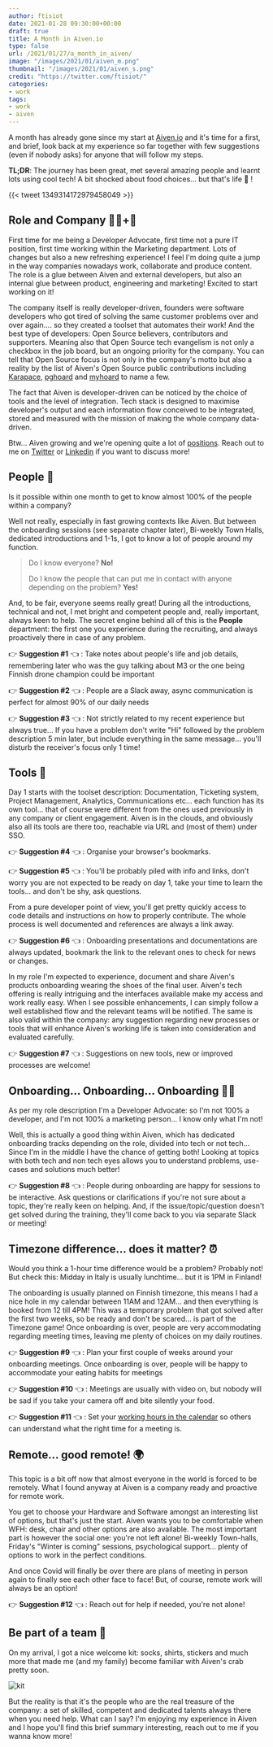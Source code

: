 ```yaml
---
author: ftisiot
date: 2021-01-28 09:30:00+00:00
draft: true
title: A Month in Aiven.io
type: false
url: /2021/01/27/a_month_in_aiven/
image: "/images/2021/01/aiven_m.png"
thumbnail: "/images/2021/01/aiven_s.png"
credit: "https://twitter.com/ftisiot/"
categories:
- work
tags:
- work
- aiven
---
```


A month has already gone since my start at [Aiven.io](https://aiven.io/) and it's time for a first, and brief, look back at my experience so far together with few suggestions (even if nobody asks) for anyone that will follow my steps.

**TL;DR**: The journey has been great, met several amazing people and learnt lots using cool tech! A bit shocked about food choices... but that's life 🤌&nbsp;!


<!--more-->

{{< tweet 1349314172979458049 >}}


## Role‍ and Company 👨‍💻+🥑

First time for me being a Developer Advocate, first time not a pure IT position, first time working within the Marketing department. Lots of changes but also a new refreshing experience! I feel I'm doing quite a jump in the way companies nowadays work, collaborate and produce content.
The role is a glue between Aiven and external developers, but also an internal glue between product, engineering and marketing! Excited to start working on it!

The company itself is really developer-driven, founders were software developers who got tired of solving the same customer problems over and over again.... so they created a toolset that automates their work!
And the best type of developers: Open Source believers, contributors and supporters. Meaning also that Open Source tech evangelism is not only a checkbox in the job board, but an ongoing priority for the company. You can tell that Open Source focus is not only in the company's motto but also a reality by the list of Aiven's Open Source public contributions including [Karapace](https://karapace.io/), [pghoard](https://github.com/aiven/pghoard) and [myhoard](https://github.com/aiven/myhoard) to name a few.

The fact that Aiven is developer-driven can be noticed by the choice of tools and the level of integration. Tech stack is designed to maximise developer's output and each information flow conceived to be integrated, stored and measured with the mission of making the whole company data-driven.

Btw... Aiven growing and we're opening quite a lot of [positions](https://aiven.io/careers). Reach out to me on [Twitter](https://twitter.com/FTisiot) or [Linkedin](https://www.linkedin.com/in/francescotisiot/) if you want to discuss more!

## People 🧠

Is it possible within one month to get to know almost 100% of the people within a company?

Well not really, especially in fast growing contexts like Aiven. But between the onboarding sessions (see separate chapter later), Bi-weekly Town Halls, dedicated introductions and 1-1s, I got to know a lot of people around my function.

> Do I know everyone? **No!**
>
> Do I know the people that can put me in contact with anyone depending on the problem? **Yes!**

And, to be fair, everyone seems really great! During all the introductions, technical and not, I met bright and competent people and, really important, always keen to help.
The secret engine behind all of this is the **People** department: the first one you experience during the recruiting, and always proactively there in case of any problem.

👉&nbsp;**Suggestion #1**&nbsp;👈&nbsp;: Take notes about people's life and job details, remembering later who was the guy talking about M3 or the one being Finnish drone champion could be important

👉&nbsp;**Suggestion #2**&nbsp;👈&nbsp;: People are a Slack away, async communication is perfect for almost 90% of our daily needs

👉&nbsp;**Suggestion #3**&nbsp;👈&nbsp;: Not strictly related to my recent experience but always true... If you have a problem don't write "Hi" followed by the problem description 5 min later, but include everything in the same message... you'll disturb the receiver's focus only 1 time!

## Tools 🧰

Day 1 starts with the toolset description: Documentation, Ticketing system, Project Management, Analytics, Communications etc... each function has its own tool... that of course were different from the ones used previously in any company or client engagement.
Aiven is in the clouds, and obviously also all its tools are there too, reachable via URL and (most of them) under SSO.

👉&nbsp;**Suggestion #4**&nbsp;👈&nbsp;: Organise your browser's bookmarks.

👉&nbsp;**Suggestion #5**&nbsp;👈&nbsp;: You'll be probably piled with info and links, don't worry you are not expected to be ready on day 1, take your time to learn the tools... and don't be shy, ask questions.

From a pure developer point of view, you'll get pretty quickly access to code details and instructions on how to properly contribute. The whole process is well documented and references are always a link away.

👉&nbsp;**Suggestion #6**&nbsp;👈&nbsp;: Onboarding presentations and documentations are always updated, bookmark the link to the relevant ones to check for news or changes.

In my role I'm expected to experience, document and share Aiven's products onboarding wearing the shoes of the final user. Aiven's tech offering is really intriguing and the interfaces available make my access and work really easy. When I see possible enhancements, I can simply follow a well established flow and the relevant teams will be notified. The same is also valid within the company: any suggestion regarding new processes or tools that will enhance Aiven's working life is taken into consideration and evaluated carefully.

👉&nbsp;**Suggestion #7**&nbsp;👈&nbsp;: Suggestions on new tools, new or improved processes are welcome!

## Onboarding... Onboarding... Onboarding 🧑‍🏫

As per my role description I'm a Developer Advocate: so I'm not 100% a developer, and I'm not 100% a marketing person... I know only what I'm not!

Well, this is actually a good thing within Aiven, which has dedicated onboarding tracks depending on the role, divided into tech or not tech... Since I'm in the middle I have the chance of getting both! Looking at topics with both tech and non tech eyes allows you to understand problems, use-cases and solutions much better!

👉&nbsp;**Suggestion #8**&nbsp;👈&nbsp;: People during onboarding are happy for sessions to be interactive. Ask questions or clarifications if you're not sure about a topic, they're really keen on helping. And, if the issue/topic/question doesn't get solved during the training, they'll come back to you via separate Slack or meeting!

## Timezone difference... does it matter? ⏰

Would you think a 1-hour time difference would be a problem? Probably not!
But check this: Midday in Italy is usually lunchtime... but it is 1PM in Finland!

The onboarding is usually planned on Finnish timezone, this means I had a nice hole in my calendar between 11AM and 12AM... and then everything is booked from 12 till 4PM!
This was a temporary problem that got solved after the first two weeks, so be ready and don't be scared... is part of the Timezone game! Once onboarding is over, people are very accommodating regarding meeting times, leaving me plenty of choices on my daily routines.


👉&nbsp;**Suggestion #9**&nbsp;👈&nbsp;: Plan your first couple of weeks around your onboarding meetings. Once onboarding is over, people will be happy to accommodate your eating habits for meetings

👉&nbsp;**Suggestion #10**&nbsp;👈&nbsp;: Meetings are usually with video on, but nobody will be sad if you take your camera off and bite silently your food.

👉&nbsp;**Suggestion #11**&nbsp;👈&nbsp;: Set your [working hours in the calendar](https://support.google.com/calendar/answer/7638168?hl=en#:~:text=Turn%20on%20working%20hours&text=On%20your%20computer%2C%20open%20Google%20Calendar.&text=Settings.,section%2C%20click%20Enable%20working%20hours.) so others can understand what the right time for a meeting is.

## Remote... good remote! 🌍

This topic is a bit off now that almost everyone in the world is forced to be remotely. What I found anyway at Aiven is a company ready and proactive for remote work.

You get to choose your Hardware and Software amongst an interesting list of options, but that's just the start. Aiven wants you to be comfortable when WFH: desk, chair and other options are also available.
The most important part is however the social one: you're not left alone! Bi-weekly Town-halls, Friday's "Winter is coming" sessions, psychological support... plenty of options to work in the perfect conditions.

And once Covid will finally be over there are plans of meeting in person again to finally see each other face to face! But, of course, remote work will always be an option!

👉&nbsp;**Suggestion #12**&nbsp;👈&nbsp;: Reach out for help if needed, you're not alone!

## Be part of a team 🦀
On my arrival, I got a nice welcome kit: socks, shirts, stickers and much more that made me (and my family) become familiar with Aiven's crab pretty soon.

![kit](/images/2021/01/aiven_kit.png)

But the reality is that it's the people who are the real treasure of the company: a set of skilled, competent and dedicated talents always there when you need help.
What can I say? I'm enjoying my experience in Aiven and I hope you'll find this brief summary interesting, reach out to me if you wanna know more!
